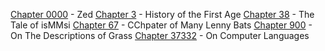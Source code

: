 [Chapter 0000](jonnygamer.github.io/Chapter0000) - Zed
[Chapter 3](jonnygamer.github.io/Chapter3) - History of the First Age
[Chapter 38](jonnygamer.github.io/Chapter38) - The Tale of isMMsi
[Chapter 67](jonnygamer.github.io/Chapter67) - CChpater of Many Lenny Bats
[Chapter 900](jonnygamer.github.io/Chapter900) - On The Descriptions of Grass
[Chapter 37332](jonnygamer.github.io/Chapter37332) - On Computer Languages
